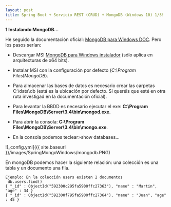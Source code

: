 ```yaml
---
layout: post
title: Spring Boot + Servicio REST (CRUD) + MongoDB (Windows 10) 1/3!
---
```


**1 Instalando MongoDB...**

He seguido la documentación oficial: [MongoDB para Windows DOC](https://docs.mongodb.com/manual/tutorial/install-mongodb-on-windows/).
Pero los pasos serían:

- Descargar MSI [MongoDB para Windows instalador](https://www.mongodb.com/download-center#community) (sólo aplica en arquitecturas de x64 bits).

- Instalar MSI con la configuración por defecto (*C:\Program Files\MongoDB*).

- Para almacenar las bases de datos es necesario crear las carpetas C:\data\db (está es la ubicación por defecto. Si queréis que esté en otra ruta investigad en la documentación oficial).

- Para levantar la BBDD es necesario ejecutar el exe: **C:\Program Files\MongoDB\Server\3.4\bin\mongod.exe**.

- Para abrir la consola: **C:\Program Files\MongoDB\Server\3.4\bin\mongo.exe**.

- En la consola podemos teclear>show databases...

![_config.yml]({{ site.baseurl }}/images/SpringMongoWindows/mongodb.PNG)

En mongoDB podemos hacer la siguiente relación: una colección es una tabla y un documento una fila.


~~~
Ejemplo: En la colección users existen 2 documentos
 db.users.find()
{ "_id" : ObjectId("592300c295fa5900ffc27363"), "name" : "Martin", "age" : 34 }
{ "_id" : ObjectId("592300f795fa5900ffc27364"), "name" : "Juan", "age" : 45 }
~~~